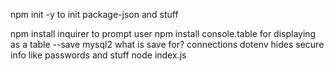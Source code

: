 npm init -y to init package-json and stuff

npm install inquirer  to prompt user
npm install console.table for displaying as a table
            --save mysql2   what is save for?
            connections
            dotenv   hides secure info like passwords and stuff
node index.js